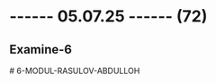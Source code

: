 # ------ 05.07.25 ------ (72)

## Examine-6
#   6 - M O D U L - R A S U L O V - A B D U L L O H  
 